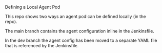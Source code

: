 Defining a Local Agent Pod

This repo shows two ways an agent pod can be defined locally (in the repo).

The main branch contains the agent configuration inline in the Jenkinsfile.

In the dev branch the agent config has been moved to a separate YAML file that is referenced by the Jenkinsfile.

